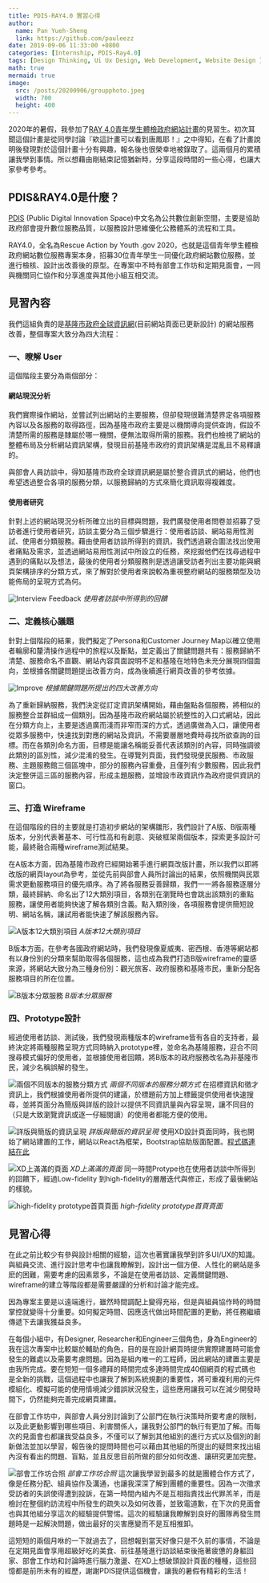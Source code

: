 ```yaml
---
title: PDIS-RAY4.0 實習心得
author:
  name: Pan Yueh-Sheng
  link: https://github.com/pauleezz
date: 2019-09-06 11:33:00 +0800
categories: [Internship, PDIS-Ray4.0]
tags: [Design Thinking, Ui Ux Design, Web Development, Website Design ]
math: true
mermaid: true
image:
  src: /posts/20200906/groupphoto.jpeg
  width: 700
  height: 400
---
```


2020年的暑假，我參加了[RAY 4.0青年學生體檢政府網站計畫](https://ray2020.pdis.nat.gov.tw/)的見習生。初次耳聞這個計畫是從同學討論『欸這計畫可以看到唐鳳耶！』之中得知，在看了計畫說明後發現對於這個計畫十分有興趣，報名後也很榮幸地被錄取了。這兩個月的累積讓我學到事情。所以想藉由剛結束記憶猶新時，分享這段時間的一些心得，也讓大家參考參考。

## PDIS&RAY4.0是什麼？

[PDIS](https://pdis.nat.gov.tw/zh-TW/) (Public Digital Innovation Space)中文名為公共數位創新空間，主要是協助政府部會提升數位服務品質，以服務設計思維優化公務體系的流程和工具。

RAY4.0，全名為Rescue Action by Youth .gov 2020，也就是這個青年學生體檢政府網站數位服務專案本身，招募30位青年學生一同優化政府網站數位服務，並進行檢核、設計出改善後的原型。在專案中不時有部會工作坊和定期見面會，一同與機關同仁協作和分享進度與其他小組互相交流。

## 見習內容

我們這組負責的是[基隆市政府全球資訊網](https://www.klcg.gov.tw/)(目前網站頁面已更新設計) 的網站服務改善，整個專案大致分為四大流程：

### 一、暸解 User
這個階段主要分為兩個部分：
#### 網站現況分析
我們實際操作網站，並嘗試列出網站的主要服務，但卻發現很難清楚界定各項服務內容以及各服務的取得路徑，因為基隆市政府主要是以機關導向提供查詢，假設不清楚所需的服務是隸屬於哪一機關，便無法取得所需的服務。我們也檢視了網站的整體布局及分析網站資訊架構，發現目前基隆市政府的資訊架構是混亂且不易釋讀的。

與部會人員訪談中，得知基隆市政府全球資訊網是屬於整合資訊式的網站，他們也希望透過整合各項的服務分類，以服務歸納的方式來簡化資訊取得複雜度。
#### 使用者研究
針對上述的網站現況分析所確立出的目標與問題，我們廣發使用者問卷並招募了受訪者進行使用者研究，訪談主要分為三個步驟進行：使用者訪談、網站易用性測試、使用者分類服務。藉由使用者訪談所得到的資訊，我們透過親合圖法找出使用者痛點及需求，並透過網站易用性測試中所設立的任務，來挖掘他們在找尋過程中遇到的痛點以及想法，最後的使用者分類服務則是透過讓受訪者列出主要功能與網頁架構排序的分類方式，來了解對於使用者來說較為重視整府網站的服務類型及功能佈局的呈現方式為何。

![Interview Feedback](/posts/20200906/feedback.png)
_使用者訪談中所得到的回饋_
### 二、定義核心議題
針對上個階段的結果，我們擬定了Persona和Customer Journey Map以確立使用者輪廓和釐清操作過程中的旅程以及斷點，並定義出了關鍵問題共有：服務歸納不清楚、服務命名不直觀、網站內容頁面說明不足和基隆在地特色未充分展現四個面向，並根據各關鍵問題提出改善方向，成為後續進行網頁改善的參考依據。

![Improve](/posts/20200906/improve.png)
_根據關鍵問題所提出的四大改善方向_

為了重新歸納服務，我們決定從訂定資訊架構開始，藉由盤點各個服務，將相似的服務整合並群組成一個類別。因為基隆市政府網站屬於統整性的入口式網站，因此在分類方向上，主要是透過廣而淺而非窄而深的方式，透過廣做為入口，讓使用者從眾多服務中，快速找到對應的網站及資訊，不需要層層地費時尋找所欲查詢的目標。而在各類別命名方面，目標是能讓名稱能妥善代表該類別的內容，同時強調彼此類別的區別性，減少混淆的發生。在導覽列頁面，我們發現便民服務、市政服務、主題服務館三個區塊中，部分的服務內容重疊，且僅列有少數服務，因此我們決定整併這三區的服務內容，形成主題服務，並增設市政資訊作為政府提供資訊的窗口。
### 三、打造 Wireframe
在這個階段的目的主要就是打造初步網站的架構雛形，我們設計了A版、B版兩種版本，分別代表著基本、可行性高和有創意、突破框架兩個版本，探索更多設計可能，最終融合兩種wireframe測試結果。

在A版本方面，因為基隆市政府已經開始著手進行網頁改版計畫，所以我們以即將改版的網頁layout為參考，並從先前與部會人員所討論出的結果，依照機關與民眾需求更動服務項目的優先順序。為了將各服務妥善歸類，我們一一將各服務逐層分類，最終歸納、命名出了12大類別項目，各類別在瀏覽時也會跳出該類別的重點服務，讓使用者能夠快速了解各類別含義。點入類別後，各項服務會提供簡短說明、網站名稱，讓試用者能快速了解該服務內容。

![A版本12大類別項目](/posts/20200906/wireframe_a.png)
_A版本12大類別項目_

B版本方面，在參考各國政府網站時，我們發現像夏威夷、密西根、香港等網站都有以身份別的分類來幫助取得各個服務，這也成為我們打造B版wireframe的靈感來源，將網站大致分為三種身份別：觀光旅客、政府服務和基隆市民，重新分配各服務項目的所在位置。

![B版本分眾服務](/posts/20200906/wireframe_b.png)
_B版本分眾服務_

### 四、Prototype設計
經過使用者訪談、測試後，我們發現兩種版本的wireframe皆有各自的支持者，最終決定將兩種服務呈現方式同時納入prototype裡，並命名為基隆服務，迎合不同搜尋模式偏好的使用者，並根據使用者回饋，將B版本的政府服務改名為非基隆市民，減少名稱誤解的發生。


![兩個不同版本的服務分類方式](/posts/20200906/prototype_a.png)
_兩個不同版本的服務分類方式_
在招標資訊和徵才資訊上，我們根據使用者所提供的建議，於標題前方加上標籤提供使用者快速搜尋，並將頁面分為簡版與詳版的設計以提供不同資訊量與內容呈現，讓不同目的（只是大致瀏覽資訊或逐一仔細閱讀）的使用者都能方便的使用。


![詳版與簡版的資訊呈現](/posts/20200906/prototype_b.png)
_詳版與簡版的資訊呈現_
使用XD設計頁面同時，我也開始了網站建置的工作，網站以React為框架，Bootstrap協助版面配置。[程式碼連結在此](https://github.com/pauleezz/Keelung-Website)

![XD上滿滿的頁面](/posts/20200906/prototype_c.png)
_XD上滿滿的頁面_
同一時間Protype也在使用者訪談中所得到的回饋下，經過Low-fidelity 到high-fidelity的層層迭代與修正，形成了最後網站的樣貌。

![high-fidelity prototype首頁頁面](/posts/20200906/prototype_d.png)
_high-fidelity prototype首頁頁面_
## 見習心得
在此之前比較少有參與設計相關的經驗，這次也著實讓我學到許多UI/UX的知識。與組員交流、進行設計思考中也讓我瞭解到，設計出一個方便、人性化的網站是多麽的困難，需要考慮的因素眾多，不論是在使用者訪談、定義關鍵問題、wireframe的建立等階段都是需要嚴謹的分析和討論才能完成。

因為專案主要是以遠端進行，雖然時間調配上變得充裕，但是與組員協作時的時間掌控就變得十分重要。如何擬定時間、因應迭代做出時間配置的更動，將任務繼續傳遞下去讓我獲益良多。

在每個小組中，有Designer, Researcher和Engineer三個角色，身為Engineer的我在這次專案中比較屬於輔助的角色，目的是在設計網頁時提供實際建置時可能會發生的難處以及需要考慮問題。因為是組內唯一的工程師，因此網站的建置主要是由我所完成。要在短短一個多禮拜的時間完成多達時間完成40個網頁的程式碼也是全新的挑戰，這個過程中也讓我了解到系統規劃的重要性，將可重複利用的元件模組化、模擬可能的使用情境減少錯誤狀況發生，這些應用讓我可以在減少開發時間下，仍然能夠完善完成網頁建置。

在部會工作坊中，與部會人員分別討論到了公部門在執行決策時所要考慮的限制，以及此更動影響到哪些項目、利害關係人，讓我對公部門的執行有更加了解。而每次的見面會也都讓我受益良多，不僅可以了解到其他組別的進行方式以及個別的創新做法並加以學習，報告後的提問時間也可以藉由其他組的所提出的疑問來找出組內沒有看出的問題、盲點，並且反思目前所做的部分如何改進、讓研究更加完整。

![部會工作坊合照](/posts/20200906/workshop.jpeg)
_部會工作坊合照_
這次讓我學習到最多的就是團體合作方式了，像是任務分配、組員協作及溝通，也讓我深深了解到團體的重要性。因為一次徵求受訪者的失誤使得遭到投訴，在第一時間內組內不是互相指責找出代罪羔羊，而是檢討在整個約訪流程中所發生的疏失以及如何改善，並致電道歉，在下次的見面會也與其他組分享這次的經驗提供警惕。這次的經驗讓我瞭解到良好的團隊再發生問題時是一起解決問題，做出最好的災害應變而不是互相推卸。

這短短的兩個月咻的一下就過去了，回想報到當天好像只是不久前的事情，不論是在定期見面會享用超級好吃的美食、前往基隆進行訪談結束後拖著疲憊的身軀回家、部會工作坊和討論時進行腦力激盪、在XD上想破頭設計頁面的種種，這些回憶都是前所未有的經歷，謝謝PDIS提供這個機會，讓我的暑假有精彩的生活！
